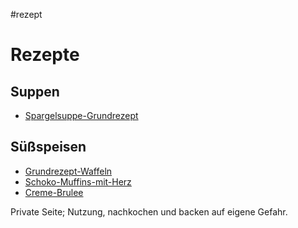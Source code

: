 #rezept 




# Rezepte

## Suppen

- [Spargelsuppe-Grundrezept](./Spargelsuppe-Grundrezept.md)

## Süßspeisen

- [Grundrezept-Waffeln](./Grundrezept-Waffeln.md)
- [Schoko-Muffins-mit-Herz](./Schoko-Muffins-mit-Herz.md)
- [Creme-Brulee](./Creme-Brulee.md)


Private Seite; Nutzung, nachkochen und backen auf eigene Gefahr.


